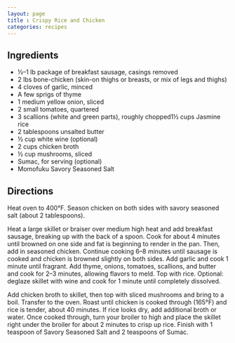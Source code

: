 ```yaml
---
layout: page
title : Crispy Rice and Chicken
categories: recipes
---
```


## Ingredients

- ½–1 lb package of breakfast sausage, casings removed
- 2 lbs bone-chicken (skin-on thighs or breasts, or mix of legs and thighs)
- 4 cloves of garlic, minced
- A few sprigs of thyme
- 1 medium yellow onion, sliced
- 2 small tomatoes, quartered
- 3 scallions (white and green parts), roughly chopped1½ cups Jasmine rice
- 2 tablespoons unsalted butter
- ½ cup white wine (optional)
- 2 cups chicken broth
- ½ cup mushrooms, sliced
- Sumac, for serving (optional)
- Momofuku Savory Seasoned Salt

## Directions

Heat oven to 400°F. Season chicken on both sides with savory seasoned salt (about 2 tablespoons). 

Heat a large skillet or braiser over medium high heat and add breakfast sausage, breaking up with the back of a spoon. Cook for about 4 minutes until browned on one side and fat is beginning to render in the pan. Then, add in seasoned chicken. Continue cooking 6–8 minutes until sausage is cooked and chicken is browned slightly on both sides. Add garlic and cook 1 minute until fragrant. Add thyme, onions, tomatoes, scallions, and butter and cook for 2–3 minutes, allowing flavors to meld. Top with rice. Optional: deglaze skillet with wine and cook for 1 minute until completely dissolved. 

Add chicken broth to skillet, then top with sliced mushrooms and bring to a boil. Transfer to the oven. Roast until chicken is cooked through (165°F) and rice is tender, about 40 minutes. If rice looks dry, add additional broth or water. Once cooked through, turn your broiler to high and place the skillet right under the broiler for about 2 minutes to crisp up rice. Finish with 1 teaspoon of Savory Seasoned Salt and 2 teaspoons of Sumac.
